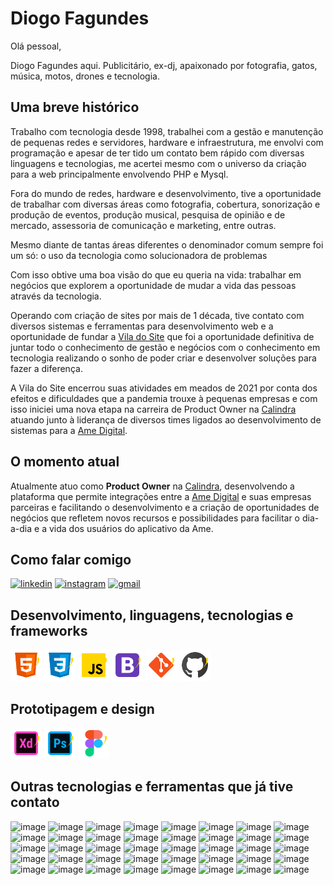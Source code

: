 # Diogo Fagundes

Olá pessoal,

Diogo Fagundes aqui. Publicitário, ex-dj, apaixonado por fotografia, gatos, música, motos, drones e tecnologia.


## Uma breve histórico

Trabalho com tecnologia desde 1998, trabalhei com a gestão e manutenção de pequenas redes e servidores, hardware e infraestrutura, me envolvi com programação e apesar de ter tido um contato bem rápido com diversas linguagens e tecnologias, me acertei mesmo com o universo da criação para a web principalmente envolvendo PHP e Mysql.

Fora do mundo de redes, hardware e desenvolvimento, tive a oportunidade de trabalhar com diversas áreas como fotografia, cobertura, sonorização e produção de eventos, produção musical, pesquisa de opinião e de mercado, assessoria de comunicação e marketing, entre outras.

Mesmo diante de tantas áreas diferentes o denominador comum sempre foi um só:
o uso da tecnologia como solucionadora de problemas

Com isso obtive uma boa visão do que eu queria na vida: trabalhar em negócios que explorem a oportunidade de mudar a vida das pessoas através da tecnologia.

Operando com criação de sites por mais de 1 década, tive contato com diversos sistemas e ferramentas para desenvolvimento web e a oportunidade de fundar a [Vila do Site](https://viladosite.com.br) que foi a oportunidade definitiva de juntar todo o conhecimento de gestão e negócios com o conhecimento em tecnologia realizando o sonho de poder criar e desenvolver soluções para fazer a diferença.

A Vila do Site encerrou suas atividades em meados de 2021 por conta dos efeitos e dificuldades que a pandemia trouxe à pequenas empresas e com isso iniciei uma nova etapa na carreira de Product Owner na [Calindra](https://calindra.tech/) atuando junto à liderança de diversos times ligados ao desenvolvimento de sistemas para a [Ame Digital](https://www.amedigital.com/).


## O momento atual

Atualmente atuo como **Product Owner** na [Calindra](https://calindra.tech/), desenvolvendo a plataforma que permite integrações entre a [Ame Digital](https://www.amedigital.com/) e suas empresas parceiras e facilitando o desenvolvimento e a criação de oportunidades de negócios que refletem novos recursos e possibilidades para facilitar o dia-a-dia e a vida dos usuários do aplicativo da Ame.


## Como falar comigo

[![linkedin](https://img.shields.io/badge/LinkedIn-0077B5?style=for-the-badge&logo=linkedin&logoColor=white)](https://www.linkedin.com/in/diogo-fagundes/)
[![instagram](https://img.shields.io/badge/Instagram-E4405F?style=for-the-badge&logo=instagram&logoColor=white)](https://www.instagram.com/djmacloud/)
[![gmail](https://img.shields.io/badge/Gmail-D14836?style=for-the-badge&logo=gmail&logoColor=white)](mailto:djmacloud@gmail.com)



## Desenvolvimento, linguagens, tecnologias e frameworks

<a href="https://developer.mozilla.org/pt-BR/docs/Web/HTML"><img src="https://github.com/djmacloud/djmacloud/raw/main/img/icons/html5.svg" width="50px"></a>
<a href="https://developer.mozilla.org/pt-BR/docs/Web/CSS"><img src="https://github.com/djmacloud/djmacloud/raw/main/img/icons/css.svg" width="50px"></a>
<a href="https://developer.mozilla.org/pt-BR/docs/Web/JavaScript"><img src="https://github.com/djmacloud/djmacloud/raw/main/img/icons/javascript.svg" width="50px"></a>
<a href="https://getbootstrap.com/"><img src="https://github.com/djmacloud/djmacloud/raw/main/img/icons/bootstrap.svg" width="50px"></a>
<a href="https://git-scm.com/"><img src="https://github.com/djmacloud/djmacloud/raw/main/img/icons/git.svg" width="50px"></a>
<a href="https://github.com/"><img src="https://github.com/djmacloud/djmacloud/raw/main/img/icons/github.svg" width="50px"></a>



## Prototipagem e design

<a href="https://www.adobe.com/br/products/xd.html"><img src="https://github.com/djmacloud/djmacloud/raw/main/img/icons/adobexd.svg" width="50px"></a>
<a href="https://www.adobe.com/br/products/photoshop.html"><img src="https://github.com/djmacloud/djmacloud/raw/main/img/icons/photoshop.svg" width="50px"></a>
<a href="https://www.figma.com/"><img src="https://github.com/djmacloud/djmacloud/raw/main/img/icons/figma.svg" width="50px"></a>


## Outras tecnologias e ferramentas que já tive contato

![image](https://img.shields.io/badge/Python-FFD43B?style=for-the-badge&logo=python&logoColor=darkgreen)
![image](https://img.shields.io/badge/PHP-777BB4?style=for-the-badge&logo=php&logoColor=white)
![image](https://img.shields.io/badge/MySQL-00000F?style=for-the-badge&logo=mysql&logoColor=white)
![image](https://img.shields.io/badge/Markdown-000000?style=for-the-badge&logo=markdown&logoColor=white)
![image](https://img.shields.io/badge/Vue.js-35495E?style=for-the-badge&logo=vuedotjs&logoColor=4FC08D)
![image](https://img.shields.io/badge/Material--UI-0081CB?style=for-the-badge&logo=material-ui&logoColor=white)
![image](https://img.shields.io/badge/Drupal-0678BE?style=for-the-badge&logo=drupal&logoColor=white)
![image](https://img.shields.io/badge/Laravel-FF2D20?style=for-the-badge&logo=laravel&logoColor=white)
![image](https://img.shields.io/badge/nuxt.js-00C58E?style=for-the-badge&logo=nuxtdotjs&logoColor=white)
![image](https://img.shields.io/badge/Nginx-009639?style=for-the-badge&logo=nginx&logoColor=white)
![image](https://img.shields.io/badge/-materialize--css-ff69b4?style=for-the-badge&logo=materialize--css&logoColor=white)
![image](https://img.shields.io/badge/GitKraken-179287?style=for-the-badge&logo=GitKraken&logoColor=white)
![image](https://img.shields.io/badge/Font_Awesome-339AF0?style=for-the-badge&logo=fontawesome&logoColor=white)
![image](https://img.shields.io/badge/Jira-0052CC?style=for-the-badge&logo=Jira&logoColor=white)
![image](https://img.shields.io/badge/Digital_Ocean-0080FF?style=for-the-badge&logo=DigitalOcean&logoColor=white)
![image](https://img.shields.io/badge/Heroku-430098?style=for-the-badge&logo=heroku&logoColor=white)
![image](https://img.shields.io/badge/replit-667881?style=for-the-badge&logo=replit&logoColor=white)
![image](https://img.shields.io/badge/Netlify-00C7B7?style=for-the-badge&logo=netlify&logoColor=white)
![image](https://img.shields.io/badge/Salesforce-00A1E0?style=for-the-badge&logo=Salesforce&logoColor=white)
![image](https://img.shields.io/badge/Google%20Analytics-E37400?style=for-the-badge&logo=google%20analytics&logoColor=white)
![image](https://img.shields.io/badge/Android-3DDC84?style=for-the-badge&logo=android&logoColor=white)
![image](https://img.shields.io/badge/Linux-FCC624?style=for-the-badge&logo=linux&logoColor=black)
![image](https://img.shields.io/badge/Windows-0078D6?style=for-the-badge&logo=windows&logoColor=white)
![image](https://img.shields.io/badge/Kali_Linux-557C94?style=for-the-badge&logo=kali-linux&logoColor=white)
![image](https://img.shields.io/badge/Ubuntu-E95420?style=for-the-badge&logo=ubuntu&logoColor=white)
![image](https://img.shields.io/badge/Linux_Mint-87CF3E?style=for-the-badge&logo=linux-mint&logoColor=white)
![image](https://img.shields.io/badge/Debian-A81D33?style=for-the-badge&logo=debian&logoColor=white)
![image](https://img.shields.io/badge/lineageos-167C80?style=for-the-badge&logo=lineageos&logoColor=white)
![image](https://img.shields.io/badge/Visual_Studio_Code-0078D4?style=for-the-badge&logo=visual%20studio%20code&logoColor=white)
![image](https://img.shields.io/badge/Atom-66595C?style=for-the-badge&logo=Atom&logoColor=white)
![image](https://img.shields.io/badge/sublime_text-%23575757.svg?&style=for-the-badge&logo=sublime-text&logoColor=important)
![image](https://img.shields.io/badge/pycharm-143?style=for-the-badge&logo=pycharm&logoColor=black&color=black&labelColor=green)
![image](https://img.shields.io/badge/Google_Play-414141?style=for-the-badge&logo=google-play&logoColor=white)
![image](https://img.shields.io/badge/Microsoft_Office-D83B01?style=for-the-badge&logo=microsoft-office&logoColor=white)
![image](https://img.shields.io/badge/LibreOffice-18A303?style=for-the-badge&logo=LibreOffice&logoColor=white)
![image](https://img.shields.io/badge/Adobe-Photoshop-31A8FF?style=for-the-badge&logo=Adobe-Photoshop&labelColor=0a446b&logoWidth=15)
![image](https://img.shields.io/badge/Adobe%20Illustrator-FF9A00?style=for-the-badge&logo=adobe%20illustrator&logoColor=white)
![image](https://img.shields.io/badge/Adobe%20InDesign-FF3366?style=for-the-badge&logo=Adobe%20InDesign&logoColor=white)
![image](https://img.shields.io/badge/InVision-FF3366?style=for-the-badge&logo=InVision&logoColor=white)
![image](https://img.shields.io/badge/Wordpress-21759B?style=for-the-badge&logo=wordpress&logoColor=white)
